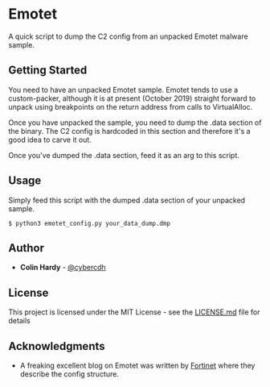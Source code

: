 # Emotet

A quick script to dump the C2 config from an unpacked Emotet malware sample.

## Getting Started

You need to have an unpacked Emotet sample. Emotet tends to use a custom-packer, although it is at present (October 2019) straight forward to unpack using breakpoints on the return address from calls to VirtualAlloc.

Once you have unpacked the sample, you need to dump the .data section of the binary. The C2 config is hardcoded in this section and therefore it's a good idea to carve it out.

Once you've dumped the .data section, feed it as an arg to this script.

## Usage

Simply feed this script with the dumped .data section of your unpacked sample. 

```
$ python3 emotet_config.py your_data_dump.dmp
```

## Author

* **Colin Hardy** - [@cybercdh](https://twitter.com/cybercdh)

## License

This project is licensed under the MIT License - see the [LICENSE.md](LICENSE.md) file for details

## Acknowledgments

* A freaking excellent blog on Emotet was written by [Fortinet](https://www.fortinet.com/blog/threat-research/deep-dive-into-emotet-malware.html) where they describe the config structure.

